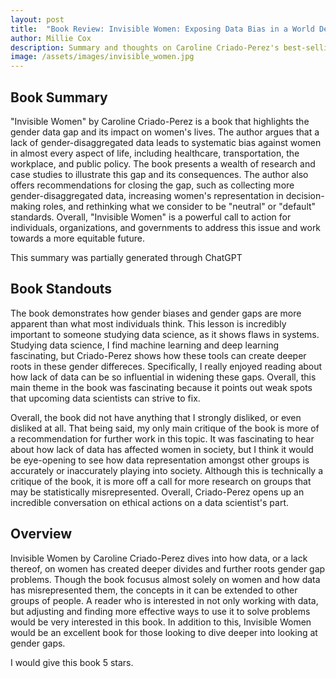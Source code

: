 ```yaml
---
layout: post
title:  "Book Review: Invisible Women: Exposing Data Bias in a World Designed for Men by Caroline Criado-Perez"
author: Millie Cox
description: Summary and thoughts on Caroline Criado-Perez's best-selling book
image: /assets/images/invisible_women.jpg
---
```


## Book Summary

"Invisible Women" by Caroline Criado-Perez is a book that highlights the gender data gap and its impact on women's lives. The author argues that a lack of gender-disaggregated data leads to systematic bias against women in almost every aspect of life, including healthcare, transportation, the workplace, and public policy. The book presents a wealth of research and case studies to illustrate this gap and its consequences. The author also offers recommendations for closing the gap, such as collecting more gender-disaggregated data, increasing women's representation in decision-making roles, and rethinking what we consider to be "neutral" or "default" standards. Overall, "Invisible Women" is a powerful call to action for individuals, organizations, and governments to address this issue and work towards a more equitable future.

This summary was partially generated through ChatGPT

## Book Standouts

The book demonstrates how gender biases and gender gaps are more apparent than what most individuals think. This lesson is incredibly important to someone studying data science, as it shows flaws in systems. Studying data science, I find machine learning and deep learning fascinating, but Criado-Perez shows how these tools can create deeper roots in these gender differeces. Specifically, I really enjoyed reading about how lack of data can be so influential in widening these gaps. Overall, this main theme in the book was fascinating because it points out weak spots that upcoming data scientists can strive to fix.

Overall, the book did not have anything that I strongly disliked, or even disliked at all. That being said, my only main critique of the book is more of a recommendation for further work in this topic. It was fascinating to hear about how lack of data has affected women in society, but I think it would be eye-opening to see how data representation amongst other groups is accurately or inaccurately playing into society. Although this is technically a critique of the book, it is more off a call for more research on groups that may be statistically misrepresented. Overall, Criado-Perez opens up an incredible conversation on ethical actions on a data scientist's part.

## Overview

Invisible Women by Caroline Criado-Perez dives into how data, or a lack thereof, on women has created deeper divides and further roots gender gap problems. Though the book focusus almost solely on women and how data has misrepresented them, the concepts in it can be extended to other groups of people. A reader who is interested in not only working with data, but adjusting and finding more effective ways to use it to solve problems would be very interested in this book. In addition to this, Invisible Women would be an excellent book for those looking to dive deeper into looking at gender gaps.

I would give this book 5 stars.